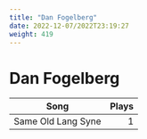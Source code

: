 ```yaml
---
title: "Dan Fogelberg"
date: 2022-12-07/2022T23:19:27
weight: 419
---
```


# Dan Fogelberg

 Song | Plays 
----- | -----:
Same Old Lang Syne | 1
